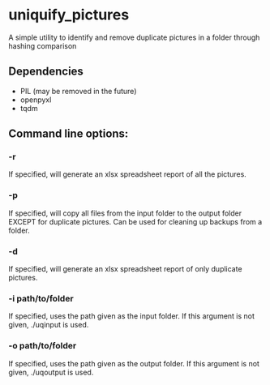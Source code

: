# uniquify_pictures
A simple utility to identify and remove duplicate pictures in a folder through hashing comparison

## Dependencies
- PIL (may be removed in the future)
- openpyxl
- tqdm

## Command line options:
### -r
If specified, will generate an xlsx spreadsheet report of all the pictures.

### -p
If specified, will copy all files from the input folder to the output folder EXCEPT for duplicate pictures.
Can be used for cleaning up backups from a folder.

### -d
If specified, will generate an xlsx spreadsheet report of only duplicate pictures.

### -i path/to/folder
If specified, uses the path given as the input folder.
If this argument is not given, ./uqinput is used.

### -o path/to/folder
If specified, uses the path given as the output folder.
If this argument is not given, ./uqoutput is used.
